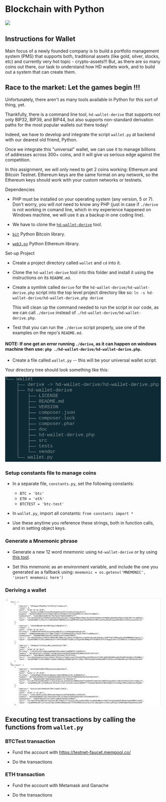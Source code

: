 <h1>Blockchain with Python </h1>

![](https://nu.bootcampcontent.com/NU-Coding-Bootcamp/nu-chi-fin-pt-07-2021-u-c/-/raw/master/02-Homework/19-Blockchain-Python/Instructions/Images/newtons-coin-cradle.jpg)

<h2>Instructions for Wallet</h2>

<p> 
Main focus of a newly founded company is to build a portfolio management system (PMS) that supports both, traditional assets
(like gold, silver, stocks, etc) and currently very hot topic - crypto-assets!!! But, as there are so many coins out there, our task to understand how HD wallets work, and to build out a system that can create them.

## Race to the market: Let the games begin !!!

Unfortunately, there aren't as many tools available in Python for this sort of thing, yet.

Thankfully, there is a command line tool, `hd-wallet-derive` that supports not only BIP32, BIP39, and BIP44, but
also supports non-standard derivation paths for the most popular wallets out there today! 

Indeed, we have to develop and integrate the script `wallet.py` at backend with our dearest old friend, Python.

Once we integrate this "universal" wallet, we can use it to manage billions of addresses across 300+ coins, and it will give
us serious edge against the competition.

In this assignment, we will only need to get 2 coins working: Ethereum and Bitcoin Testnet.
Ethereum keys are the same format on any network, so the Ethereum keys should work with your custom networks or testnets. </p>


<p> Dependencies <p>
   
- PHP must be installed on your operating system (any version, 5 or 7). Don't worry, you will *not* need to know any PHP
  (just in case if `./derive` is not working in comand line, which in my experience happened on Windows machine, we will use it as a    backup in one coding line).

- We have to clone the [`hd-wallet-derive`](https://github.com/dan-da/hd-wallet-derive) tool.

- [`bit`](https://ofek.github.io/bit/) Python Bitcoin library.

- [`web3.py`](https://github.com/ethereum/web3.py) Python Ethereum library.



<p> Set-up Project <p>
  
- Create a project directory called `wallet` and `cd` into it.

- Clone the `hd-wallet-derive` tool into this folder and install it using the instructions on its `README.md`.

- Create a symlink called `derive` for the `hd-wallet-derive/hd-wallet-derive.php` script into the top level project
  directory like so: `ln -s hd-wallet-derive/hd-wallet-derive.php derive`
 
  This will clean up the command needed to run the script in our code, as we can call `./derive`
  instead of `./hd-wallet-derive/hd-wallet-derive.php`.

- Test that you can run the `./derive` script properly, use one of the examples on the repo's `README.md`.

#### NOTE: If one get an error running `./derive`, as it can happen on windows machine then use: `php ./hd-wallet-derive/hd-wallet-derive.php`.

- Create a file called `wallet.py` -- this will be your universal wallet script.

Your directory tree should look something like this:

![](https://github.com/NinoslavVasic/Multi-Blockchain-Wallet-in-Python/blob/master/screenshots/tree.png)

### Setup constants file to manage coins

- In a separate file, `constants.py`, set the following constants:
  - `BTC = 'btc'`
  - `ETH = 'eth'`
  - `BTCTEST = 'btc-test'`

- In `wallet.py`, import all constants: `from constants import *`

- Use these anytime you reference these strings, both in function calls, and in setting object keys.

### Generate a Mnemonic phrase

- Generate a new 12 word mnemonic using `hd-wallet-derive` or by using [this tool](https://iancoleman.io/bip39/).

- Set this mnemonic as an environment variable, and include the one you generated as a fallback using:
  `mnemonic = os.getenv('MNEMONIC', 'insert mnemonic here')`

### Deriving a wallet

![](/screenshots/derive-1.png)

## Executing test transactions by calling the functions from `wallet.py` 

### BTCTest transaction 

- Fund the account with https://testnet-faucet.mempool.co/

- Do the transactions

### ETH transaction

- Fund the account with Metamask and Ganache
    
- Do the transactions








